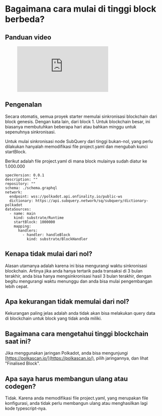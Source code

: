 # Bagaimana cara mulai di tinggi block berbeda?

## Panduan video

<figure class="video_container">
  <iframe src="https://www.youtube.com/embed/ZiNSXDMHmBk" frameborder="0" allowfullscreen="true"></iframe>
</figure>

## Pengenalan

Secara otomatis, semua proyek starter memulai sinkronisasi blockchain dari block genesis. Dengan kata lain, dari block 1. Untuk blockchain besar, ini biasanya membutuhkan beberapa hari atau bahkan minggu untuk sepenuhnya sinkronisasi.

Untuk mulai sinkronisasi node SubQuery dari tinggi bukan-nol, yang perlu dilakukan hanyalah memodifikasi file project.yaml dan mengubah kunci startBlock.

Berikut adalah file project.yaml di mana block mulainya sudah diatur ke 1.000.000

```shell
specVersion: 0.0.1
description: ""
repository: ""
schema: ./schema.graphql
network:
  endpoint: wss://polkadot.api.onfinality.io/public-ws
  dictionary: https://api.subquery.network/sq/subquery/dictionary-polkadot
dataSources:
  - name: main
    kind: substrate/Runtime
    startBlock: 1000000
    mapping:
      handlers:
        - handler: handleBlock
          kind: substrate/BlockHandler
```

## Kenapa tidak mulai dari nol?

Alasan utamanya adalah karena ini bisa mengurangi waktu sinkronisasi blockchain. Artinya jika anda hanya tertarik pada transaksi di 3 bulan terakhir, anda bisa hanya mengsinkronisasi hasil 3 bulan terakhir, dengan begitu mengurangi waktu menunggu dan anda bisa mulai pengembangan lebih cepat.

## Apa kekurangan tidak memulai dari nol?

Kekurangan paling jelas adalah anda tidak akan bisa melakukan query data di blockchain untuk block yang tidak anda miliki.

## Bagaimana cara mengetahui tinggi blockchain saat ini?

Jika menggunakan jaringan Polkadot, anda bisa mengunjungi [https://polkascan.io/](https://polkascan.io/), pilih jaringannya, dan lihat "Finalised Block".

## Apa saya harus membangun ulang atau codegen?

Tidak. Karena anda memodifikasi file project.yaml, yang merupakan file konfigurasi, anda tidak perlu membangun ulang atau menghasilkan lagi kode typescript-nya.
